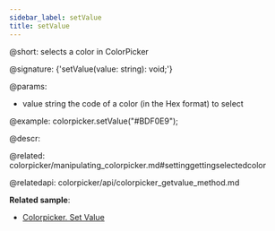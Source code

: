 ```yaml
---
sidebar_label: setValue
title: setValue
---          
```


@short: selects a color in ColorPicker

@signature: {'setValue(value: string): void;'}

@params:
- value    string   the code of a color (in the Hex format) to select

@example:
colorpicker.setValue("#BDF0E9");



@descr:

@related: colorpicker/manipulating_colorpicker.md#settinggettingselectedcolor

@relatedapi:
colorpicker/api/colorpicker_getvalue_method.md





**Related sample**:
- [Colorpicker. Set Value](https://snippet.dhtmlx.com/h6oc5qsq)